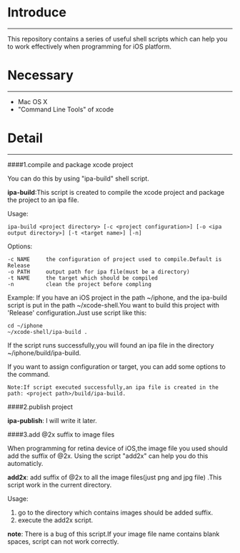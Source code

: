 Introduce
===========
----

This repository contains a series of useful shell scripts which can help you to work effectively when programming for iOS platform.


Necessary
===========

-----

* Mac OS X
* "Command Line Tools" of xcode



Detail
===========

----

####1.compile and package xcode project

You can do this by using "ipa-build" shell script.

**ipa-build**:This script is created to compile the xcode project and package the project to an ipa file.

Usage: 

	ipa-build <project directory> [-c <project configuration>] [-o <ipa output directory>] [-t <target name>] [-n]

Options:

	-c NAME		the configuration of project used to compile.Default is Release
	-o PATH		output path for ipa file(must be a directory)
	-t NAME		the target which should be compiled
	-n			clean the project before compling
	
Example:
If you have an iOS project in the path ~/iphone, and the ipa-build script is put in the path ~/xcode-shell.You want to build this project with 'Release' configuration.Just use script like this:

	cd ~/iphone
	~/xcode-shell/ipa-build .

If the script runs successfully,you will found an ipa file in the directory ~/iphone/build/ipa-build. 

If you want to assign configuration or target, you can add some options to the command.
	
	Note:If script executed successfully,an ipa file is created in the path: <project path>/build/ipa-build.



####2.publish project

**ipa-publish**: I will write it later.


####3.add @2x suffix to image files

When programming for retina device of iOS,the image file you used should add the suffix of @2x. Using the script "add2x" can help you do this automaticly.

**add2x**: add suffix of @2x to all the image files(just png and jpg file) .This script work in the current directory.

Usage:    
1. go to the directory which contains images should be added suffix.    
2. execute the add2x script.

**note**: There is a bug of this script.If your image file name contains blank spaces, script can not work correctly.




